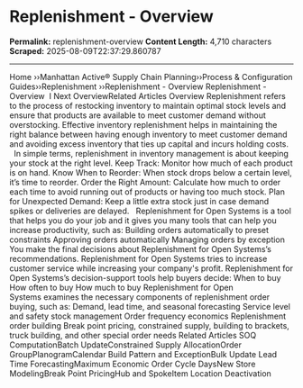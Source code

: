 # Replenishment - Overview

**Permalink:** replenishment-overview
**Content Length:** 4,710 characters
**Scraped:** 2025-08-09T22:37:29.860787

---

Home &rsaquo;&rsaquo;Manhattan Active® Supply Chain Planning&rsaquo;&rsaquo;Process &amp; Configuration Guides&rsaquo;&rsaquo;Replenishment ››Replenishment - Overview Replenishment - Overview &nbsp;I&nbsp;Next OverviewRelated Articles Overview Replenishment refers to the process of restocking inventory to maintain optimal stock levels and ensure that products are available to meet customer demand without overstocking.&nbsp;Effective inventory replenishment helps in maintaining the right balance between having enough inventory to meet customer demand and avoiding excess inventory that ties up capital and incurs holding costs.&nbsp; &nbsp; In simple terms, replenishment in inventory management is about keeping your stock at the right level. Keep Track:&nbsp;Monitor how much of each product is on hand. Know When to Reorder:&nbsp;When stock drops below a certain level, it&rsquo;s time to reorder. Order the Right Amount:&nbsp;Calculate how much to order each time to avoid running out of products or having too much stock. Plan for Unexpected Demand:&nbsp;Keep a little extra stock just in case demand spikes or deliveries are delayed. &nbsp; Replenishment for Open Systems&nbsp;is a tool that&nbsp;helps&nbsp;you do your job and it gives you many tools that can help you increase productivity, such as: Building orders automatically to preset constraints Approving orders automatically Managing orders by exception You make the final decisions about&nbsp;Replenishment for Open Systems&rsquo;s recommendations. Replenishment for Open Systems&nbsp;tries to increase customer service while increasing your company&#39;s profit.&nbsp;Replenishment for Open Systems&rsquo;s decision-support tools help buyers decide: When to buy How often to buy How much to buy Replenishment for Open Systems&nbsp;examines the necessary components of replenishment order buying, such as: Demand, lead time, and seasonal forecasting Service level and safety stock management Order frequency economics Replenishment order building Break point pricing, constrained supply, building to brackets, truck building, and other special order needs Related Articles SOQ ComputationBatch UpdateConstrained Supply AllocationOrder GroupPlanogramCalendar Build Pattern and ExceptionBulk Update Lead Time ForecastingMaximum Economic Order Cycle DaysNew Store ModelingBreak Point PricingHub and SpokeItem Location Deactivation &nbsp;